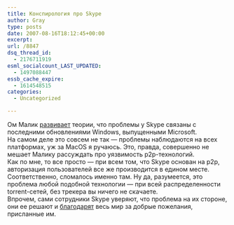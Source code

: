 ```yaml
---
title: Конспирология про Skype
author: Gray
type: posts
date: 2007-08-16T18:12:45+00:00
excerpt:
url: /8847
dsq_thread_id:
  - 2176711919
esml_socialcount_LAST_UPDATED:
  - 1497088447
essb_cache_expire:
  - 1614548515
categories:
  - Uncategorized

---
```








Ом Малик <a href="http://gigaom.com/2007/08/16/skype-outage/" target="_blank">развивает</a> теории, что проблемы у Skype связаны с последними обновлениями Windows, выпущенными Microsoft.  
На самом деле это совсем не так &#8212; проблемы наблюдаются на всех платформах, уж за MacOS я ручаюсь. Это, правда, совершенно не мешает Малику рассуждать про уязвимость p2p-технологий.  
Как по мне, то все просто &#8212; при всем том, что Skype основан на p2p, авторизация пользователей все же производится в едином месте. Соответственно, сломалось именно там. Ну да, разумеется, это проблема любой подобной технологии &#8212; при всей распределенности torrent-сетей, без трекера вы ничего не скачаете.  
Впрочем, сами сотрудники Skype уверяют, что проблема на их стороне, они ее решают и <a href="http://heartbeat.skype.com/2007/08/thanks_for_your_support.html" target="_blank">благодарят</a> весь мир за добрые пожелания, присланные им.